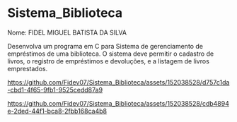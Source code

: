# Sistema_Biblioteca
Nome: FIDEL MIGUEL BATISTA DA SILVA

Desenvolva um programa em C para Sistema de gerenciamento de empréstimos de uma biblioteca. O sistema deve permitir o cadastro de livros, o registro de empréstimos e devoluções, e a listagem de livros emprestados.  


https://github.com/Fidev07/Sistema_Biblioteca/assets/152038528/d757c1da-cbd1-4f65-9fb1-9525cedd87a9

https://github.com/Fidev07/Sistema_Biblioteca/assets/152038528/cdb4894e-2ded-44f1-bca8-2fbb168ca4b8


